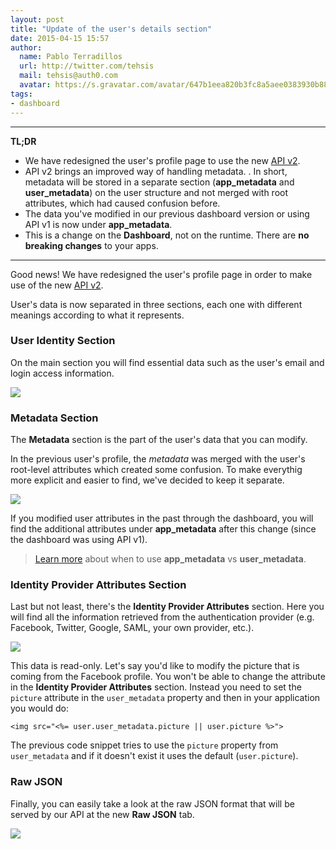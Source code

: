 ```yaml
---
layout: post
title: "Update of the user's details section"
date: 2015-04-15 15:57
author:
  name: Pablo Terradillos
  url: http://twitter.com/tehsis
  mail: tehsis@auth0.com
  avatar: https://s.gravatar.com/avatar/647b1eea820b3fc8a5aee0383930b888?s=60
tags:
- dashboard
---
```

---
**TL;DR**
  * We have redesigned the user's profile page to use the new [API v2](https://auth0.com/docs/apiv2).
  * API v2 brings an improved way of handling metadata. [](https://auth0.com/docs/apiv2Changes#8). In short, metadata will be stored in a separate section (__app\_metadata__ and __user\_metadata__) on the user structure and not merged with root attributes, which had caused confusion before.
  * The data you've modified in our previous dashboard version or using API v1 is now under __app\_metadata__.
  * This is a change on the __Dashboard__, not on the runtime. There are __no breaking changes__ to your apps.

---

Good news! We have redesigned the user's profile page in order to make use of the new [API v2](https://auth0.com/docs/apiv2).

User's data is now separated in three sections, each one with different meanings according to what it represents.

### User Identity Section

On the main section you will find essential data such as the user's email and login access information.

![](https://cdn.auth0.com/blog/new-profile-1.png)

### Metadata Section

The __Metadata__ section is the part of the user's data that you can modify.

In the previous user's profile, the _metadata_ was merged with the user's root-level attributes which created some confusion. To make everythig more explicit and easier to find, we've decided to keep it separate.

![](https://cdn.auth0.com/blog/new-profile-2.png)

If you modified user attributes in the past through the dashboard, you will find the additional attributes under __app\_metadata__  after this change (since the dashboard was using API v1).

> [Learn more](https://auth0.com/docs/apiv2Changes#8) about when to use __app\_metadata__ vs __user\_metadata__.

### Identity Provider Attributes Section

Last but not least, there's the __Identity Provider Attributes__ section. Here you will find all the information retrieved from the authentication provider (e.g. Facebook, Twitter, Google, SAML, your own provider, etc.).

![](https://cdn.auth0.com/blog/new-profile-3.png)

This data is read-only. Let's say you'd like to modify the picture that is coming from the Facebook profile. You won't be able to change the attribute in the __Identity Provider Attributes__ section. Instead you need to set the `picture` attribute in the `user_metadata` property and then in your application you would do:

```
<img src="<%= user.user_metadata.picture || user.picture %>">
```

The previous code snippet tries to use the `picture` property from `user_metadata` and if it doesn't exist it uses the default (`user.picture`).

### Raw JSON

Finally, you can easily take a look at the raw JSON format that will be served by our API at the new __Raw JSON__ tab.

![](https://cdn.auth0.com/blog/new-profile-4.png)
